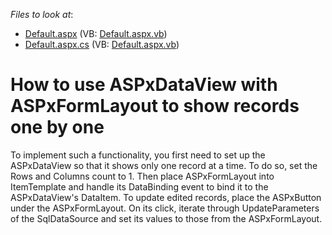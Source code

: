 <!-- default file list -->
*Files to look at*:

* [Default.aspx](./CS/WebSite/Default.aspx) (VB: [Default.aspx.vb](./VB/WebSite/Default.aspx.vb))
* [Default.aspx.cs](./CS/WebSite/Default.aspx.cs) (VB: [Default.aspx.vb](./VB/WebSite/Default.aspx.vb))
<!-- default file list end -->
# How to use ASPxDataView with ASPxFormLayout to show records one by one


<p>To implement such a functionality, you first need to set up the ASPxDataView so that it shows only one record at a time. To do so, set the Rows and Columns count to 1. Then place ASPxFormLayout into ItemTemplate and handle its DataBinding event to bind it to the ASPxDataView's DataItem. To update edited records, place the ASPxButton under the ASPxFormLayout. On its click, iterate through UpdateParameters of the SqlDataSource and set its values to those from the ASPxFormLayout.</p>

<br/>



